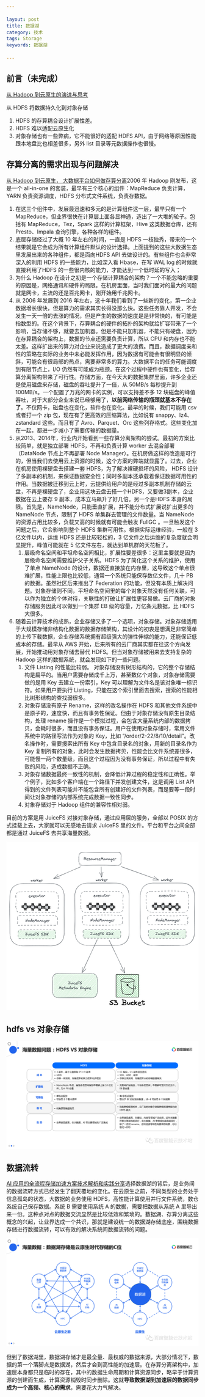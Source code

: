 ```yaml
---

layout: post
title: 数据湖
category: 技术
tags: Storage
keywords: 数据湖

---
```


## 前言（未完成）

[从 Hadoop 到云原生的演进与思考](https://mp.weixin.qq.com/s/5wClqZ_KujC3bJeQ7aTFqQ)

从 HDFS 将数据持久化到对象存储
1. HDFS 的存算耦合设计扩展性差。
2. HDFS 难以适配云原生化
3. 对象存储也有一些弊病，它不能很好的适配 HDFS API，由于网络等原因性能跟本地盘比也相差很多，另外 list 目录等元数据操作也很慢。


##  存算分离的需求出现与问题解决

[从 Hadoop 到云原生， 大数据平台如何做存算分离](https://mp.weixin.qq.com/s/fUugJlK_bAnHGj4q0SSj0w)2006 年 Hadoop 刚发布，这是一个 all-in-one 的套装，最早有三个核心的组件：MapReduce 负责计算，YARN 负责资源调度，HDFS 分布式文件系统，负责存数据。
1. 在这三个组件中，发展最迅速和多元的是计算组件这一层，最早只有一个 MapReduce，但业界很快在计算层上面各显神通，造出了一大堆的轮子。包括有 MapReduce，Tez，Spark 这样的计算框架，Hive 这类数据仓库，还有 Presto、Impala 查询引擎，各种各样的组件。
2. 底层存储经过了大概 10 年左右的时间，一直是 HDFS 一枝独秀，带来的一个结果就是它会成为所有计算组件默认的设计选择。上面提到的这些大数据生态里发展出来的各种组件，都是面向HDFS API 去做设计的。有些组件也会非常深入的利用 HDFS 的一些能力，比如深入看 Hbase，在写 WAL log 的时候就直接利用了HDFS 的一些很内核的能力，才能达到一个低时延的写入；
3. 为什么 Hadoop 在设计之初是一个存储计算耦合的架构？一个不能忽略的重要的原因是，网络通讯和硬件的局限。在机房里面，当时我们面对的最大的问题就是网卡，主流的还是百兆网卡，刚开始用千兆网卡。
4. 从 2006 年发展到 2016 年左右，这十年我们看到了一些新的变化，第一企业数据增长很快，但是算力的需求其实长得没那么快。这些任务靠人开发，不会发生一天一倍的去涨的情况，但是产生的数据的速度是是非常快的，有可能是指数型的。在这个背景下，存算耦合的硬件的拓扑的架构就给扩容带来了一个影响，当存储不够，就要去加机器。但是不能只加机器，不能只有硬盘，因为在存算耦合的架构上，数据的节点还需要负责计算，所以 CPU 和内存也不能太差。这样扩出来的算力对企业来说造成了更大的浪费。而且，数据调度亲和性的策略在实际的业务中未必能发挥作用，因为数据有可能会有很明显的倾斜，可能会有很局部的热点，需要非常多的算力。大数据平台的任务可能调度到有限节点上，I/O 仍然有可能成为瓶颈。在这个过程中硬件也有变化，给存算分离架构带来了可行性。存储方面，在今天大的数据集群里面，许多企业还是使用磁盘来存储，磁盘的吞吐提升了一倍，从 50MB/s 每秒提升到 100MB/s。一个配置了万兆的网卡的实例，可以支持差不多 12 块磁盘的峰值吞吐，对于大部分企业来说已经够用了，**以前网络传输的瓶颈就基本不存在了**。不仅网卡，磁盘也在变化，软件也在变化。最早的时候，我们可能用 csv 或者打一个 zip 包，现在有了更高效的压缩算法，比如说有 snappy、lz4、zstandard 这些。而且有了 Avro、Parquet、Orc 这些列存格式。这些变化加在一起，都进一步减小了需要传输的数据量。
5. 从2013、2014年，行业内开始看到一些存算分离架构的尝试。最初的方案比较简单，就是独立部署 HDFS，不再和负责计算 worker 去混合部署（DataNode 节点上不再部署 Node Manager）。在机房做这样的改造是可行的，但当我们去使用云上资源的时候，这个方案的弊端就显露了。过去，企业在机房使用裸硬盘去搭建一套 HDFS，为了解决裸硬损坏的风险， HDFS 设计了多副本的机制，来保证数据安全性；同时多副本还承载着保证数据可用性的作用。当数据被迁移到云上时，云提供给用户的是经过多副本机制存储的云盘，不再是裸硬盘了，企业用这块云盘去搭一个HDFS，又要做3副本，企业数据在云上要存 9 副本，成本立马飙升了好几倍。另一个是HDFS 本身的局限。首先是，NameNode，只能垂直扩展，并不能分布式扩展说扩出更多的 NameNode 节点，限制了 HDFS 单集群去管理的文件数量。当 NameNode 的资源占用比较多，负载又高的时候就有可能会触发 FullGC 。一旦触发这个问题之后，它会影响到整个 HDFS 集群可用性。根据实际运维经验，一般在 3 亿文件以内，运维 HDFS 还是比较轻松的，3 亿文件之后运维的复杂度就会明显提升，峰值可能就在 5 亿文件左右，就达到单机群的天花板了。
    1. 层级命名空间和平坦命名空间相比，扩展性要差很多：这里主要就是因为层级命名空间需要维护父子关系。HDFS 为了简化这个关系的维护，使用了单点 NameNode 的设计，数据还直接放在内存里，这导致这个单点很难扩展，性能上限也比较低，通常一个系统只能保存数亿文件，几十 PB 的数据。虽然社区后来推出了 Federation 的功能，但没有本质上解决问题。对象存储则不同，平坦命名空间里的每个对象天然没有任何关联，可以作为独立的个体对待，关联性的打破让扩展性更容易做。云厂商的对象存储服务因此可以做到一个集群 EB 级的容量，万亿条元数据，比 HDFS 大很多。
6. 随着云计算技术的成熟，企业存储又多了一个选项，对象存储。对象存储适用于大规模存储非结构化数据的数据存储架构，其设计的初衷是想满足非常简单的上传下载数据，企业存储系统拥有超级强大的弹性伸缩的能力，还能保证低成本的存储。最早从 AWS 开始，后来所有的云厂商其实都在往这个方向发展，开始推动用对象存储去替代 HDFS。但当对象存储被用来去支持复杂的 Hadoop 这样的数据系统，就会发现如下的一些问题。
    1. 文件 Listing 的性能比较弱。  对象存储没有树形结构的，它的整个存储结构是扁平的。当用户需要存储成千上万，甚至数亿个对象，对象存储需要做的是用 Key 去建立一份索引，Key 可以理解为文件名是该对象唯一标识符。如果用户要执行 Listing，只能在这个索引里面去搜索，搜索的性能相比树形结构的查找弱很多。
    2.  对象存储没有原子 Rename，这样的改名操作在 HDFS 和其他文件系统中是原子的，速度快，而且有事务性保证。但由于对象存储没有原生目录结构，处理 rename 操作是一个模拟过程，会包含大量系统内部的数据拷贝，会耗时很多，而且没有事务保证。用户在使用对象存储时，常用文件系统中的路径写法作为对象的 Key，比如 “/order/2-22/8/10/detail”。改名操作时，需要搜索出所有 Key 中包含目录名的对象，用新的目录名作为 Key 复制所有的对象，此时会发生数据拷贝，性能会比文件系统差很多，可能慢一两个数量级，而且这个过程因为没有事务保证，所以过程中有失败的风险，造成数据不正确。
    3. 对象存储数据最终一致性的机制，会降低计算过程的稳定性和正确性。举个例子，比如多个客户端在一个路径下并发创建文件，这是调用 List API 得到的文件列表可能并不能包含所有创建好的文件列表，而是要等一段时间让对象存储的内部系统完成数据一致性同步。
    4. 对象存储对于 Hadoop 组件的兼容性相对弱。

目前的方案是用 JuiceFS 对接对象存储，通过应用层的服务，全部以 POSIX 的方式挂载上去，大家就可以无感地去请求 JuiceFS 里的文件。平台和平台之间全部都是通过 JuiceFS 去共享海量数据。

![](/public/upload/storage/juicefs_hdfs.png)

## hdfs vs 对象存储

![](/public/upload/storage/hdfs_vs_os.png)

## 数据流转



[AI 应用的全流程存储加速方案技术解析和实践分享](https://mp.weixin.qq.com/s/OaedQqa7Pl16XWA8kS6Vkw)选择数据湖的背后，是业务间的数据流转方式已经发生了翻天覆地的变化。在云原生之前，不同类型的业务处于信息孤岛的状态，大数据的业务使用 HDFS，高性能计算使用并行文件系统，数仓系统自己保存数据。系统 B 需要使用系统 A 的数据，需要把数据从系统  A 里导出来一份。这种点对点的数据交流显然是比较低效和繁琐的。数据湖、存算分离这些概念的兴起，让业界达成一个共识，那就是建设统一的数据湖存储底座，围绕数据存储进行数据流转，可以有效的解决系统间数据流转的问题。

![](/public/upload/storage/data_lake_location.png)

但到了数据湖里，数据湖存储才是最全量、最权威的数据来源，大部分情况下，数据的第一个落脚点是数据湖，然后才会到高性能的加速层。在存算分离架构中，加速层本身都只是临时的存在，其中的数据生命周期和计算资源同步，略早于计算资源的创建而生成，计算资源销毁时同步删除。这就**导致数据湖到加速层的数据同步成为一个高频、核心的需求**，需要花大力气解决。

